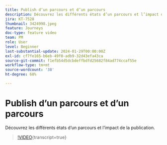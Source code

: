 ```yaml
---
title: Publish d’un parcours et d’un parcours
description: Découvrez les différents états d’un parcours et l’impact de la publication.
jira: KT-7528
thumbnail: 3424998.jpeg
feature: Journeys
doc-type: feature video
team: PM
role: User
level: Beginner
last-substantial-update: 2024-01-29T00:00:00Z
exl-id: cf7fe165-b6eb-49f0-adb9-32d43efa43ca
source-git-commit: f1efb54d5dcbdeffbdfd25682f84ad774ccaf55e
workflow-type: tm+mt
source-wordcount: '38'
ht-degree: 68%

---
```


# Publish d’un parcours et d’un parcours

Découvrez les différents états d’un parcours et l’impact de la publication.

>[!VIDEO](https://video.tv.adobe.com/v/3427934?quality=12&learn=on&captions=fre_fr){transcript=true}
